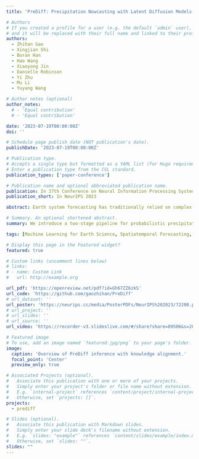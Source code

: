 ```yaml
---
title: 'PreDiff: Precipitation Nowcasting with Latent Diffusion Models'

# Authors
# If you created a profile for a user (e.g. the default `admin` user), write the username (folder name) here
# and it will be replaced with their full name and linked to their profile.
authors:
  - Zhihan Gao
  - Xingjian Shi
  - Boran Han
  - Hao Wang
  - Xiaoyong Jin
  - Danielle Robinson
  - Yi Zhu
  - Mu Li
  - Yuyang Wang

# Author notes (optional)
author_notes:
  # - 'Equal contribution'
  # - 'Equal contribution'

date: '2023-07-19T00:00:00Z'
doi: ''

# Schedule page publish date (NOT publication's date).
publishDate: '2023-07-19T00:00:00Z'

# Publication type.
# Accepts a single type but formatted as a YAML list (for Hugo requirements).
# Enter a publication type from the CSL standard.
publication_types: ['paper-conference']

# Publication name and optional abbreviated publication name.
publication: In 37th Conference on Neural Information Processing Systems (NeurIPS 2023)
publication_short: In NeurIPS 2023

abstract: Earth system forecasting has traditionally relied on complex physical models that are computationally expensive and require significant domain expertise. In the past decade, the unprecedented increase in spatiotemporal Earth observation data has enabled data-driven forecasting models using deep learning techniques. These models have shown promise for diverse Earth system forecasting tasks but either struggle with handling uncertainty or neglect domain-specific prior knowledge, resulting in averaging possible futures to blurred forecasts or generating physically implausible predictions. To address these limitations, we propose a *two-stage pipeline* for probabilistic spatiotemporal forecasting. 1) We develop *PreDiff*, a conditional latent diffusion model capable of probabilistic forecasts. 2) We incorporate an explicit knowledge alignment mechanism to align forecasts with domain-specific physical constraints. This is achieved by estimating the deviation from imposed constraints at each denoising step and adjusting the transition distribution accordingly. We conduct empirical studies on two datasets, *N*-body MNIST, a synthetic dataset with chaotic behavior, and SEVIR, a real-world precipitation nowcasting dataset. Specifically, we impose the law of conservation of energy in *N*-body MNIST and anticipated precipitation intensity in SEVIR. Experiments demonstrate the effectiveness of PreDiff in handling uncertainty, incorporating domain-specific prior knowledge, and generating forecasts that exhibit high operational utility. 

# Summary. An optional shortened abstract.
summary: We introduce a two-stage pipeline for probabilistic precipitation nowcasting. 1) We develop a latent diffusion model PreDiff. (2) We incorporate an auxiliary knowledge alignment mechanism, allowing the integration of domain expertise.

tags: [Machine Learning for Earth Science, Spatiotemporal Forecasting, Generative Models, Diffusion Models]

# Display this page in the Featured widget?
featured: true

# Custom links (uncomment lines below)
# links:
# - name: Custom Link
#   url: http://example.org

url_pdf: 'https://openreview.net/pdf?id=Gh67ZZ6zkS'
url_code: 'https://github.com/gaozhihan/PreDiff'
# url_dataset: ''
url_poster: 'https://neurips.cc/media/PosterPDFs/NeurIPS%202023/72200.png'
# url_project: ''
# url_slides: ''
# url_source: ''
url_video: 'https://recorder-v3.slideslive.com/#/share?share=89506&s=2038753d-7593-4008-8aec-08ec37204769'

# Featured image
# To use, add an image named `featured.jpg/png` to your page's folder.
image:
  caption: 'Overview of PreDiff inference with knowledge alignment.'
  focal_point: 'Center'
  preview_only: true

# Associated Projects (optional).
#   Associate this publication with one or more of your projects.
#   Simply enter your project's folder or file name without extension.
#   E.g. `internal-project` references `content/project/internal-project/index.md`.
#   Otherwise, set `projects: []`.
projects:
  - prediff

# Slides (optional).
#   Associate this publication with Markdown slides.
#   Simply enter your slide deck's filename without extension.
#   E.g. `slides: "example"` references `content/slides/example/index.md`.
#   Otherwise, set `slides: ""`.
slides: ""
---
```

